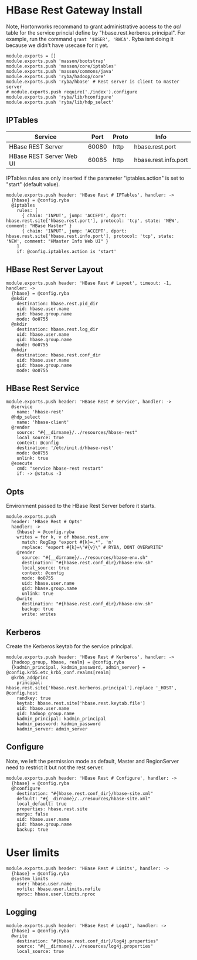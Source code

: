
# HBase Rest Gateway Install

Note, Hortonworks recommand to grant administrative access to the _acl_ table
for the service princial define by "hbase.rest.kerberos.principal". For example,
run the command `grant '$USER', 'RWCA'`. Ryba isnt doing it because we didn't
have usecase for it yet.

    module.exports = []
    module.exports.push 'masson/bootstrap'
    module.exports.push 'masson/core/iptables'
    module.exports.push 'masson/commons/java'
    module.exports.push 'ryba/hadoop/core'
    module.exports.push 'ryba/hbase' # Rest server is client to master server
    # module.exports.push require('./index').configure
    module.exports.push 'ryba/lib/hconfigure'
    module.exports.push 'ryba/lib/hdp_select'

## IPTables

| Service                    | Port  | Proto | Info                   |
|----------------------------|-------|-------|------------------------|
| HBase REST Server          | 60080 | http  | hbase.rest.port        |
| HBase REST Server Web UI   | 60085 | http  | hbase.rest.info.port   |

IPTables rules are only inserted if the parameter "iptables.action" is set to
"start" (default value).

    module.exports.push header: 'HBase Rest # IPTables', handler: ->
      {hbase} = @config.ryba
      @iptables
        rules: [
          { chain: 'INPUT', jump: 'ACCEPT', dport: hbase.rest.site['hbase.rest.port'], protocol: 'tcp', state: 'NEW', comment: "HBase Master" }
          { chain: 'INPUT', jump: 'ACCEPT', dport: hbase.rest.site['hbase.rest.info.port'], protocol: 'tcp', state: 'NEW', comment: "HMaster Info Web UI" }
        ]
        if: @config.iptables.action is 'start'


## HBase Rest Server Layout

    module.exports.push header: 'HBase Rest # Layout', timeout: -1, handler: ->
      {hbase} = @config.ryba
      @mkdir
        destination: hbase.rest.pid_dir
        uid: hbase.user.name
        gid: hbase.group.name
        mode: 0o0755
      @mkdir
        destination: hbase.rest.log_dir
        uid: hbase.user.name
        gid: hbase.group.name
        mode: 0o0755
      @mkdir
        destination: hbase.rest.conf_dir
        uid: hbase.user.name
        gid: hbase.group.name
        mode: 0o0755

## HBase Rest Service

    module.exports.push header: 'HBase Rest # Service', handler: ->
      @service
        name: 'hbase-rest'
      @hdp_select
        name: 'hbase-client'
      @render
        source: "#{__dirname}/../resources/hbase-rest"
        local_source: true
        context: @config
        destination: '/etc/init.d/hbase-rest'
        mode: 0o0755
        unlink: true
      @execute
        cmd: "service hbase-rest restart"
        if: -> @status -3

## Opts

Environment passed to the HBase Rest Server before it starts.

    module.exports.push
      header: 'HBase Rest # Opts'
      handler: ->
        {hbase} = @config.ryba
        writes = for k, v of hbase.rest.env
          match: RegExp "export #{k}=.*", 'm'
          replace: "export #{k}=\"#{v}\" # RYBA, DONT OVERWRITE"
        @render
          source: "#{__dirname}/../resources/hbase-env.sh"
          destination: "#{hbase.rest.conf_dir}/hbase-env.sh"
          local_source: true
          context: @config
          mode: 0o0755
          uid: hbase.user.name
          gid: hbase.group.name
          unlink: true
        @write
          destination: "#{hbase.rest.conf_dir}/hbase-env.sh"
          backup: true
          write: writes

## Kerberos

Create the Kerberos keytab for the service principal.

    module.exports.push header: 'HBase Rest # Kerberos', handler: ->
      {hadoop_group, hbase, realm} = @config.ryba
      {kadmin_principal, kadmin_password, admin_server} = @config.krb5.etc_krb5_conf.realms[realm]
      @krb5_addprinc
        principal: hbase.rest.site['hbase.rest.kerberos.principal'].replace '_HOST', @config.host
        randkey: true
        keytab: hbase.rest.site['hbase.rest.keytab.file']
        uid: hbase.user.name
        gid: hadoop_group.name
        kadmin_principal: kadmin_principal
        kadmin_password: kadmin_password
        kadmin_server: admin_server

## Configure

Note, we left the permission mode as default, Master and RegionServer need to
restrict it but not the rest server.

    module.exports.push header: 'HBase Rest # Configure', handler: ->
      {hbase} = @config.ryba
      @hconfigure
        destination: "#{hbase.rest.conf_dir}/hbase-site.xml"
        default: "#{__dirname}/../resources/hbase-site.xml"
        local_default: true
        properties: hbase.rest.site
        merge: false
        uid: hbase.user.name
        gid: hbase.group.name
        backup: true


# User limits

    module.exports.push header: 'HBase Rest # Limits', handler: ->
      {hbase} = @config.ryba
      @system_limits
        user: hbase.user.name
        nofile: hbase.user.limits.nofile
        nproc: hbase.user.limits.nproc

## Logging

    module.exports.push header: 'HBase Rest # Log4J', handler: ->
      {hbase} = @config.ryba
      @write
        destination: "#{hbase.rest.conf_dir}/log4j.properties"
        source: "#{__dirname}/../resources/log4j.properties"
        local_source: true
